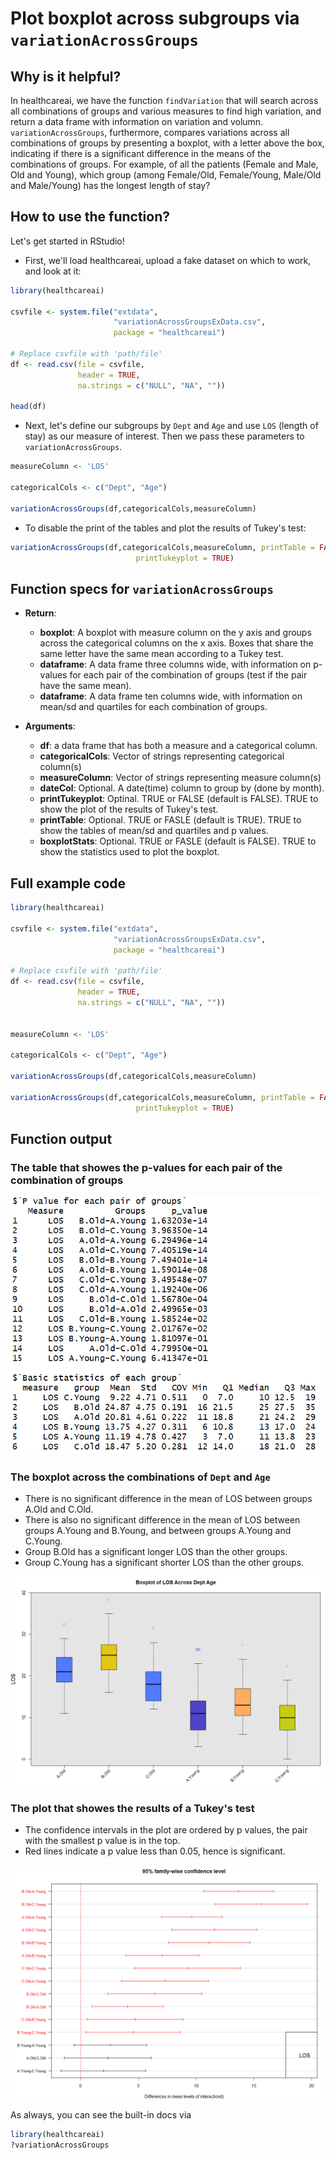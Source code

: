 # Plot boxplot across subgroups via `variationAcrossGroups`

## Why is it helpful?
In healthcareai, we have the function `findVariation` that will search across 
all combinations of groups and various measures to find high variation, and 
return a data frame with information on variation and volumn. 
`variationAcrossGroups`, furthermore, compares variations across all combinations
of groups by presenting a boxplot, with a letter above the box, indicating if 
there is a significant difference in the means of the combinations of groups. 
For example, of all the patients (Female and Male, Old and Young), which group
(among Female/Old, Female/Young, Male/Old and Male/Young) has the longest length of stay?



## How to use the function?

Let's get started in RStudio!

* First, we'll load healthcareai, upload a fake dataset on which to work, 
and look at it:

```r
library(healthcareai)

csvfile <- system.file("extdata", 
                       "variationAcrossGroupsExData.csv", 
                       package = "healthcareai")

# Replace csvfile with 'path/file'
df <- read.csv(file = csvfile, 
               header = TRUE, 
               na.strings = c("NULL", "NA", ""))

head(df)
```

* Next, let's define our subgroups by `Dept` and `Age` and use `LOS` (length of stay) as our measure of interest. Then we pass these parameters to `variationAcrossGroups`.

```r
measureColumn <- 'LOS'

categoricalCols <- c("Dept", "Age")

variationAcrossGroups(df,categoricalCols,measureColumn)
```

* To disable the print of the tables and plot the results of Tukey's test:

```r
variationAcrossGroups(df,categoricalCols,measureColumn, printTable = FALSE,
                            printTukeyplot = TRUE)
```

## Function specs for ``variationAcrossGroups``
- __Return__:
    - __boxplot__: A boxplot with measure column on the y axis and groups across the 
      categorical columns on the x axis. Boxes that share the same letter have the same 
      mean according to a Tukey test. 
    - __dataframe__: A data frame three columns wide, with information 
      on p-values for each pair of the combination of groups (test if the pair 
      have the same mean).
    - __dataframe__: A data frame ten columns wide, with information on mean/sd 
      and quartiles for each combination of groups.
    
- __Arguments__:
    - __df__: a data frame that has both a measure and a categorical column.
    - __categoricalCols__: Vector of strings representing categorical column(s)
    - __measureColumn__: Vector of strings representing measure column(s)
    - __dateCol__: Optional. A date(time) column to group by (done by month).
    - __printTukeyplot__: Optinal. TRUE or FALSE (default is FALSE). 
    TRUE to show the plot of the results of Tukey's test. 
    - __printTable__: Optional. TRUE or FASLE (default is TRUE). TRUE to show the 
    tables of mean/sd and quartiles and p values.
    - __boxplotStats__: Optional. TRUE or FASLE (default is FALSE). TRUE to show the 
    statistics used to plot the boxplot.
    

## Full example code

```r
library(healthcareai)

csvfile <- system.file("extdata", 
                       "variationAcrossGroupsExData.csv", 
                       package = "healthcareai")

# Replace csvfile with 'path/file'
df <- read.csv(file = csvfile, 
               header = TRUE, 
               na.strings = c("NULL", "NA", ""))


measureColumn <- 'LOS'

categoricalCols <- c("Dept", "Age")

variationAcrossGroups(df,categoricalCols,measureColumn)

variationAcrossGroups(df,categoricalCols,measureColumn, printTable = FALSE,
                            printTukeyplot = TRUE)

```

## Function output
### The table that showes the p-values for each pair of the combination of groups

![Table output from variationAcrossGroups](img/variationAcrossGroupsTableOutput.png)

### The boxplot across the combinations of `Dept` and `Age`
* There is no significant difference in the mean of LOS between groups A.Old and C.Old.
* There is also no significant difference in the mean of LOS between groups 
  A.Young and B.Young, and between groups A.Young and C.Young.
* Group B.Old has a significant longer LOS than the other groups.
* Group C.Young has a significant shorter LOS than the other groups.

![Boxplot output from variationAcrossGroups](img/variationAcrossGroupsBoxplotOutput.png)

### The plot that showes the results of a Tukey's test
* The confidence intervals in the plot are ordered by p values, the pair with the 
  smallest p value is in the top.
* Red lines indicate a p value less than 0.05, hence is significant.

![Tukey plot output from variationAcrossGroups](img/variationAcrossGroupsTukeyplotOutput.png)

As always, you can see the built-in docs via
```r
library(healthcareai)
?variationAcrossGroups
```